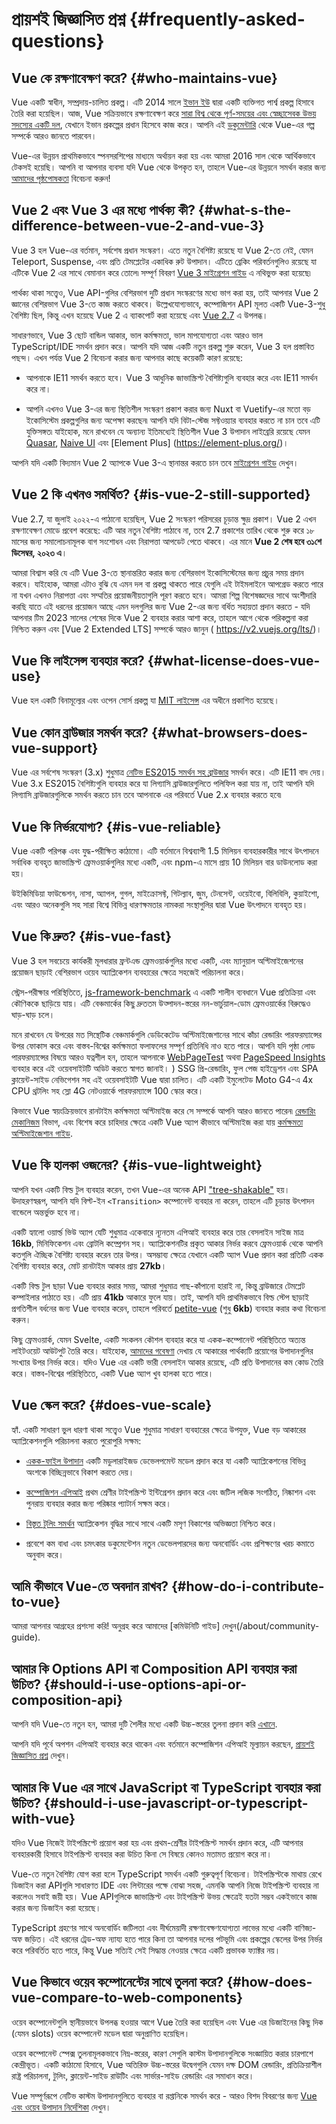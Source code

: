 # প্রায়শই জিজ্ঞাসিত প্রশ্ন {#frequently-asked-questions}

## Vue কে রক্ষণাবেক্ষণ করে? {#who-maintains-vue}

Vue একটি স্বাধীন, সম্প্রদায়-চালিত প্রকল্প। এটি 2014 সালে [ইভান ইউ](https://twitter.com/youyuxi) দ্বারা একটি ব্যক্তিগত পার্শ্ব প্রকল্প হিসাবে তৈরি করা হয়েছিল। আজ, Vue সক্রিয়ভাবে রক্ষণাবেক্ষণ করে [সারা বিশ্ব থেকে পূর্ণ-সময়ের এবং স্বেচ্ছাসেবক উভয় সদস্যের একটি দল](/about/team), যেখানে ইভান প্রকল্পের প্রধান হিসেবে কাজ করে। আপনি এই [ডকুমেন্টারি](https://www.youtube.com/watch?v=OrxmtDw4pVI) থেকে Vue-এর গল্প সম্পর্কে আরও জানতে পারবেন।

Vue-এর উন্নয়ন প্রাথমিকভাবে স্পনসরশিপের মাধ্যমে অর্থায়ন করা হয় এবং আমরা 2016 সাল থেকে আর্থিকভাবে টেকসই হয়েছি। আপনি বা আপনার ব্যবসা যদি Vue থেকে উপকৃত হন, তাহলে Vue-এর উন্নয়নে সমর্থন করার জন্য [আমাদের পৃষ্ঠপোষকতা](/sponsor/) বিবেচনা করুন!

## Vue 2 এবং Vue 3 এর মধ্যে পার্থক্য কী? {#what-s-the-difference-between-vue-2-and-vue-3}

Vue 3 হল Vue-এর বর্তমান, সর্বশেষ প্রধান সংস্করণ। এতে নতুন বৈশিষ্ট্য রয়েছে যা Vue 2-তে নেই, যেমন Teleport, Suspense, এবং প্রতি টেমপ্লেটের একাধিক রুট উপাদান। এটিতে ব্রেকিং পরিবর্তনগুলিও রয়েছে যা এটিকে Vue 2 এর সাথে বেমানান করে তোলে৷ সম্পূর্ণ বিবরণ [Vue 3 মাইগ্রেশন গাইড](https://v3-migration.vuejs.org/) এ নথিভুক্ত করা হয়েছে৷

পার্থক্য থাকা সত্ত্বেও, Vue API-গুলির বেশিরভাগ দুটি প্রধান সংস্করণের মধ্যে ভাগ করা হয়, তাই আপনার Vue 2 জ্ঞানের বেশিরভাগ Vue 3-তে কাজ করতে থাকবে। উল্লেখযোগ্যভাবে, কম্পোজিশন API মূলত একটি Vue-3-শুধু বৈশিষ্ট্য ছিল, কিন্তু এখন হয়েছে Vue 2 এ ব্যাকপোর্ট করা হয়েছে এবং [Vue 2.7](https://github.com/vuejs/vue/blob/main/CHANGELOG.md#270-2022-07-01) এ উপলব্ধ।

সাধারণভাবে, Vue 3 ছোট বান্ডিল আকার, ভাল কর্মক্ষমতা, ভাল মাপযোগ্যতা এবং আরও ভাল TypeScript/IDE সমর্থন প্রদান করে। আপনি যদি আজ একটি নতুন প্রকল্প শুরু করেন, Vue 3 হল প্রস্তাবিত পছন্দ। এখন পর্যন্ত Vue 2 বিবেচনা করার জন্য আপনার কাছে কয়েকটি কারণ রয়েছে:

- আপনাকে IE11 সমর্থন করতে হবে। Vue 3 আধুনিক জাভাস্ক্রিপ্ট বৈশিষ্ট্যগুলি ব্যবহার করে এবং IE11 সমর্থন করে না।

- আপনি এখনও Vue 3-এর জন্য স্থিতিশীল সংস্করণ প্রকাশ করার জন্য Nuxt বা Vuetify-এর মতো বড় ইকোসিস্টেম প্রকল্পগুলির জন্য অপেক্ষা করছেন৷ আপনি যদি বিটা-স্টেজ সফ্টওয়্যার ব্যবহার করতে না চান তবে এটি যুক্তিসঙ্গত৷ যাইহোক, মনে রাখবেন যে অন্যান্য ইতিমধ্যেই স্থিতিশীল Vue 3 উপাদান লাইব্রেরি রয়েছে যেমন [Quasar](https://quasar.dev/), [Naive UI](https://www.naiveui.com/) এবং [Element Plus] (https://element-plus.org/)।

আপনি যদি একটি বিদ্যমান Vue 2 অ্যাপকে Vue 3-এ স্থানান্তর করতে চান তবে [মাইগ্রেশন গাইড](https://v3-migration.vuejs.org/) দেখুন।

## Vue 2 কি এখনও সমর্থিত? {#is-vue-2-still-supported}

Vue 2.7, যা জুলাই ২০২২-এ পাঠানো হয়েছিল, Vue 2 সংস্করণ পরিসরের চূড়ান্ত ক্ষুদ্র প্রকাশ। Vue 2 এখন রক্ষণাবেক্ষণ মোডে প্রবেশ করেছে: এটি আর নতুন বৈশিষ্ট্য পাঠাবে না, তবে 2.7 প্রকাশের তারিখ থেকে শুরু করে ১৮ মাসের জন্য সমালোচনামূলক বাগ সংশোধন এবং নিরাপত্তা আপডেট পেতে থাকবে। এর মানে **Vue 2 শেষ হবে ৩১শে ডিসেম্বর, ২০২৩ এ**।

আমরা বিশ্বাস করি যে এটি Vue 3-তে স্থানান্তরিত করার জন্য বেশিরভাগ ইকোসিস্টেমের জন্য প্রচুর সময় প্রদান করবে। যাইহোক, আমরা এটাও বুঝি যে এমন দল বা প্রকল্প থাকতে পারে যেগুলি এই টাইমলাইনে আপগ্রেড করতে পারে না যখন এখনও নিরাপত্তা এবং সম্মতির প্রয়োজনীয়তাগুলি পূরণ করতে হবে। আমরা শিল্প বিশেষজ্ঞদের সাথে অংশীদারি করছি যাতে এই ধরনের প্রয়োজন আছে এমন দলগুলির জন্য Vue 2-এর জন্য বর্ধিত সহায়তা প্রদান করতে - যদি আপনার টিম 2023 সালের শেষের দিকে Vue 2 ব্যবহার করার আশা করে, তাহলে আগে থেকে পরিকল্পনা করা নিশ্চিত করুন এবং [Vue 2 Extended LTS] সম্পর্কে আরও জানুন ( https://v2.vuejs.org/lts/)।

## Vue কি লাইসেন্স ব্যবহার করে? {#what-license-does-vue-use}

Vue হল একটি বিনামূল্যের এবং ওপেন সোর্স প্রকল্প যা [MIT লাইসেন্স](https://opensource.org/licenses/MIT) এর অধীনে প্রকাশিত হয়েছে।

## Vue কোন ব্রাউজার সমর্থন করে? {#what-browsers-does-vue-support}

Vue এর সর্বশেষ সংস্করণ (3.x) শুধুমাত্র [নেটিভ ES2015 সমর্থন সহ ব্রাউজার](https://caniuse.com/es6) সমর্থন করে। এটি IE11 বাদ দেয়। Vue 3.x ES2015 বৈশিষ্ট্যগুলি ব্যবহার করে যা লিগ্যাসি ব্রাউজারগুলিতে পলিফিল করা যায় না, তাই আপনি যদি লিগ্যাসি ব্রাউজারগুলিকে সমর্থন করতে চান তবে আপনাকে এর পরিবর্তে Vue 2.x ব্যবহার করতে হবে৷

## Vue কি নির্ভরযোগ্য? {#is-vue-reliable}

Vue একটি পরিপক্ক এবং যুদ্ধ-পরীক্ষিত কাঠামো। এটি বর্তমানে বিশ্বব্যাপী 1.5 মিলিয়ন ব্যবহারকারীর সাথে উৎপাদনে সর্বাধিক ব্যবহৃত জাভাস্ক্রিপ্ট ফ্রেমওয়ার্কগুলির মধ্যে একটি, এবং npm-এ মাসে প্রায় 10 মিলিয়ন বার ডাউনলোড করা হয়।

উইকিমিডিয়া ফাউন্ডেশন, নাসা, অ্যাপল, গুগল, মাইক্রোসফ্ট, গিটল্যাব, জুম, টেনসেন্ট, ওয়েইবো, বিলিবিলি, কুয়াইশো, এবং আরও অনেকগুলি সহ সারা বিশ্বে বিভিন্ন ধারণক্ষমতার নামকরা সংস্থাগুলির দ্বারা Vue উৎপাদনে ব্যবহৃত হয়।

## Vue কি দ্রুত? {#is-vue-fast}

Vue 3 হল সবচেয়ে কার্যকরী মূলধারার ফ্রন্টএন্ড ফ্রেমওয়ার্কগুলির মধ্যে একটি, এবং ম্যানুয়াল অপ্টিমাইজেশনের প্রয়োজন ছাড়াই বেশিরভাগ ওয়েব অ্যাপ্লিকেশন ব্যবহারের ক্ষেত্রে সহজেই পরিচালনা করে।

স্ট্রেস-পরীক্ষার পরিস্থিতিতে, [js-framework-benchmark](https://rawgit.com/krausest/js-framework-benchmark/master/webdriver-ts-results/table.html) এ একটি শালীন ব্যবধানে Vue প্রতিক্রিয়া এবং কৌণিককে ছাড়িয়ে যায়। এটি বেঞ্চমার্কের কিছু দ্রুততম উত্পাদন-স্তরের নন-ভার্চুয়াল-ডোম ফ্রেমওয়ার্কের বিরুদ্ধেও ঘাড়-ঘাড় চলে।

মনে রাখবেন যে উপরের মত সিন্থেটিক বেঞ্চমার্কগুলি ডেডিকেটেড অপ্টিমাইজেশানের সাথে কাঁচা রেন্ডারিং পারফরম্যান্সের উপর ফোকাস করে এবং বাস্তব-বিশ্বের কর্মক্ষমতা ফলাফলের সম্পূর্ণ প্রতিনিধি নাও হতে পারে। আপনি যদি পৃষ্ঠা লোড পারফরম্যান্সের বিষয়ে আরও যত্নশীল হন, তাহলে আপনাকে [WebPageTest](https://www.webpagetest.org/lighthouse) অথবা [PageSpeed Insights](https://pagespeed.web.dev/) ব্যবহার করে এই ওয়েবসাইটটি অডিট করতে স্বাগত জানাই। ) SSG প্রি-রেন্ডারিং, ফুল পেজ হাইড্রেশন এবং SPA ক্লায়েন্ট-সাইড নেভিগেশন সহ এই ওয়েবসাইটটি Vue দ্বারা চালিত। এটি একটি ইমুলেটেড Moto G4-এ 4x CPU থ্রটলিং সহ স্লো 4G নেটওয়ার্কে পারফরম্যান্সে 100 স্কোর করে।

কিভাবে Vue স্বয়ংক্রিয়ভাবে রানটাইম কর্মক্ষমতা অপ্টিমাইজ করে সে সম্পর্কে আপনি আরও জানতে পারেন৷ [রেন্ডারিং মেকানিজম](/guide/extras/rendering-mechanism) বিভাগ, এবং বিশেষ করে চাহিদার ক্ষেত্রে একটি Vue অ্যাপ কীভাবে অপ্টিমাইজ করা যায় [কর্মক্ষমতা অপ্টিমাইজেশান গাইড](/guide/best-practices/performance).

## Vue কি হালকা ওজনের? {#is-vue-lightweight}

আপনি যখন একটি বিল্ড টুল ব্যবহার করেন, তখন Vue-এর অনেক API ["tree-shakable"](https://developer.mozilla.org/en-US/docs/Glossary/Tree_shaking) হয়। উদাহরণস্বরূপ, আপনি যদি বিল্ট-ইন `<Transition>` কম্পোনেন্ট ব্যবহার না করেন, তাহলে এটি চূড়ান্ত উৎপাদন বান্ডেলে অন্তর্ভুক্ত হবে না।

একটি হ্যালো ওয়ার্ল্ড ভিউ অ্যাপ যেটি শুধুমাত্র একেবারে ন্যূনতম এপিআই ব্যবহার করে তার বেসলাইন সাইজ মাত্র **16kb**, মিনিফিকেশন এবং ব্রোটলি কম্প্রেশন সহ। অ্যাপ্লিকেশনটির প্রকৃত আকার নির্ভর করবে ফ্রেমওয়ার্ক থেকে আপনি কতগুলি ঐচ্ছিক বৈশিষ্ট্য ব্যবহার করেন তার উপর। অসম্ভাব্য ক্ষেত্রে যেখানে একটি অ্যাপ Vue প্রদান করা প্রতিটি একক বৈশিষ্ট্য ব্যবহার করে, মোট রানটাইম আকার প্রায় **27kb**।

একটি বিল্ড টুল ছাড়া Vue ব্যবহার করার সময়, আমরা শুধুমাত্র গাছ-কাঁপানো হারাই না, কিন্তু ব্রাউজারে টেমপ্লেট কম্পাইলার পাঠাতে হয়। এটি প্রায় **41kb** আকারে ফুলে যায়। তাই, আপনি যদি প্রাথমিকভাবে বিল্ড স্টেপ ছাড়াই প্রগতিশীল বর্ধনের জন্য Vue ব্যবহার করেন, তাহলে পরিবর্তে [petite-vue](https://github.com/vuejs/petite-vue) (শুধু **6kb**) ব্যবহার করার কথা বিবেচনা করুন।

কিছু ফ্রেমওয়ার্ক, যেমন Svelte, একটি সংকলন কৌশল ব্যবহার করে যা একক-কম্পোনেন্ট পরিস্থিতিতে অত্যন্ত লাইটওয়েট আউটপুট তৈরি করে। যাইহোক, [আমাদের গবেষণা](https://github.com/yyx990803/vue-svelte-size-analysis) দেখায় যে আকারের পার্থক্যটি প্রয়োগের উপাদানগুলির সংখ্যার উপর নির্ভর করে। যদিও Vue এর একটি ভারী বেসলাইন আকার রয়েছে, এটি প্রতি উপাদানের কম কোড তৈরি করে। বাস্তব-বিশ্বের পরিস্থিতিতে, একটি Vue অ্যাপ খুব হালকা হতে পারে।

## Vue স্কেল করে? {#does-vue-scale}

হ্যাঁ. একটি সাধারণ ভুল ধারণা থাকা সত্ত্বেও Vue শুধুমাত্র সাধারণ ব্যবহারের ক্ষেত্রে উপযুক্ত, Vue বড় আকারের অ্যাপ্লিকেশনগুলি পরিচালনা করতে পুরোপুরি সক্ষম:

- [একক-ফাইল উপাদান](/guide/scaling-up/sfc) একটি মডুলারাইজড ডেভেলপমেন্ট মডেল প্রদান করে যা একটি অ্যাপ্লিকেশনের বিভিন্ন অংশকে বিচ্ছিন্নভাবে বিকাশ করতে দেয়।

- [কম্পোজিশন এপিআই](/guide/reusability/composables) প্রথম শ্রেণীর টাইপস্ক্রিপ্ট ইন্টিগ্রেশন প্রদান করে এবং জটিল লজিক সংগঠিত, নিষ্কাশন এবং পুনরায় ব্যবহার করার জন্য পরিষ্কার প্যাটার্ন সক্ষম করে।

- [বিস্তৃত টুলিং সমর্থন](/guide/scaling-up/tooling) অ্যাপ্লিকেশন বৃদ্ধির সাথে সাথে একটি মসৃণ বিকাশের অভিজ্ঞতা নিশ্চিত করে।

- প্রবেশে কম বাধা এবং চমৎকার ডকুমেন্টেশন নতুন ডেভেলপারদের জন্য অনবোর্ডিং এবং প্রশিক্ষণের খরচ কমাতে অনুবাদ করে।

## আমি কীভাবে Vue-তে অবদান রাখব? {#how-do-i-contribute-to-vue}

আমরা আপনার আগ্রহের প্রশংসা করি! অনুগ্রহ করে আমাদের [কমিউনিটি গাইড] দেখুন(/about/community-guide).

## আমার কি Options API বা Composition API ব্যবহার করা উচিত? {#should-i-use-options-api-or-composition-api}

আপনি যদি Vue-তে নতুন হন, আমরা দুটি শৈলীর মধ্যে একটি উচ্চ-স্তরের তুলনা প্রদান করি [এখানে](/guide/introduction#which-to-choose).

আপনি যদি পূর্বে অপশন এপিআই ব্যবহার করে থাকেন এবং বর্তমানে কম্পোজিশন এপিআই মূল্যায়ন করছেন, [প্রায়শই জিজ্ঞাসিত প্রশ্ন](/guide/extras/composition-api-faq) দেখুন।

## আমার কি Vue এর সাথে JavaScript বা TypeScript ব্যবহার করা উচিত? {#should-i-use-javascript-or-typescript-with-vue}

যদিও Vue নিজেই টাইপস্ক্রিপ্টে প্রয়োগ করা হয় এবং প্রথম-শ্রেণীর টাইপস্ক্রিপ্ট সমর্থন প্রদান করে, এটি আপনার ব্যবহারকারী হিসাবে টাইপস্ক্রিপ্ট ব্যবহার করা উচিত কিনা সে বিষয়ে কোনও মতামত প্রয়োগ করে না।

Vue-তে নতুন বৈশিষ্ট্য যোগ করা হলে TypeScript সমর্থন একটি গুরুত্বপূর্ণ বিবেচনা। টাইপস্ক্রিপ্টকে মাথায় রেখে ডিজাইন করা APIগুলি সাধারণত IDE এবং লিন্টারের পক্ষে বোঝা সহজ, এমনকি আপনি নিজে টাইপস্ক্রিপ্ট ব্যবহার না করলেও৷ সবাই জয়ী হয়। Vue APIগুলিকে জাভাস্ক্রিপ্ট এবং টাইপস্ক্রিপ্ট উভয় ক্ষেত্রেই যতটা সম্ভব একইভাবে কাজ করার জন্য ডিজাইন করা হয়েছে।

TypeScript গ্রহণের সাথে অনবোর্ডিং জটিলতা এবং দীর্ঘমেয়াদী রক্ষণাবেক্ষণযোগ্যতা লাভের মধ্যে একটি বাণিজ্য-অফ জড়িত। এই ধরনের ট্রেড-অফ ন্যায্য হতে পারে কিনা তা আপনার দলের পটভূমি এবং প্রকল্পের স্কেলের উপর নির্ভর করে পরিবর্তিত হতে পারে, কিন্তু Vue সত্যিই সেই সিদ্ধান্ত নেওয়ার ক্ষেত্রে একটি প্রভাবক ফ্যাক্টর নয়।

## Vue কিভাবে ওয়েব কম্পোনেন্টের সাথে তুলনা করে? {#how-does-vue-compare-to-web-components}

ওয়েব কম্পোনেন্টগুলি স্থানীয়ভাবে উপলব্ধ হওয়ার আগে Vue তৈরি করা হয়েছিল এবং Vue এর ডিজাইনের কিছু দিক (যেমন slots) ওয়েব কম্পোনেন্ট মডেল দ্বারা অনুপ্রাণিত হয়েছিল।

ওয়েব কম্পোনেন্ট স্পেক্স তুলনামূলকভাবে নিম্ন-স্তরের, কারণ সেগুলি কাস্টম উপাদানগুলিকে সংজ্ঞায়িত করার চারপাশে কেন্দ্রীভূত। একটি কাঠামো হিসাবে, Vue অতিরিক্ত উচ্চ-স্তরের উদ্বেগগুলি যেমন দক্ষ DOM রেন্ডারিং, প্রতিক্রিয়াশীল রাষ্ট্র পরিচালনা, টুলিং, ক্লায়েন্ট-সাইড রাউটিং এবং সার্ভার-সাইড রেন্ডারিং এর সমাধান করে।

Vue সম্পূর্ণরূপে নেটিভ কাস্টম উপাদানগুলিতে ব্যবহার বা রপ্তানিকে সমর্থন করে - আরও বিশদ বিবরণের জন্য [Vue এবং ওয়েব উপাদান নির্দেশিকা](/guide/extras/web-components) দেখুন।

<!-- ## TODO How does Vue compare to React? -->

<!-- ## TODO How does Vue compare to Angular? -->
